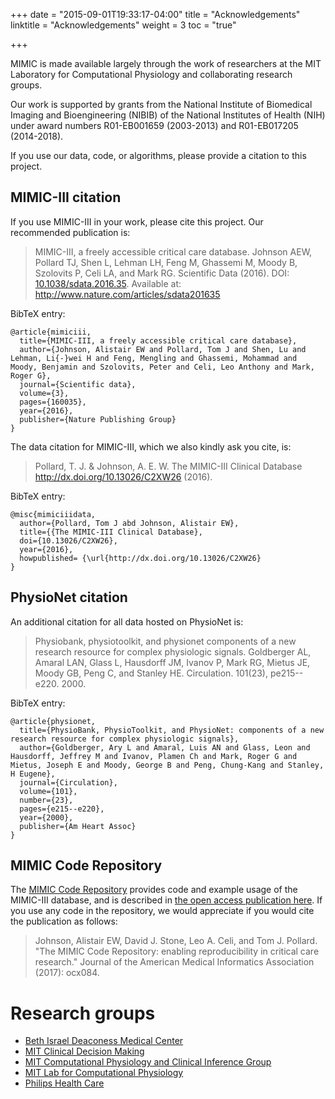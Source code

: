 +++
date = "2015-09-01T19:33:17-04:00"
title = "Acknowledgements"
linktitle = "Acknowledgements"
weight = 3
toc = "true"

+++

MIMIC is made available largely through the work of researchers at the MIT Laboratory for Computational Physiology and collaborating research groups.  

Our work is supported by grants from the National Institute of Biomedical Imaging and Bioengineering (NIBIB) of the National Institutes of Health (NIH) under award numbers R01-EB001659 (2003-2013) and R01-EB017205 (2014-2018).  

If you use our data, code, or algorithms, please provide a citation to this project.

## MIMIC-III citation

If you use MIMIC-III in your work, please cite this project. Our recommended publication is:

>  MIMIC-III, a freely accessible critical care database. Johnson AEW, Pollard TJ, Shen L, Lehman LH, Feng M, Ghassemi M, Moody B, Szolovits P, Celi LA, and Mark RG. Scientific Data (2016). DOI: <a href="http://dx.doi.org/10.1038/sdata.2016.35">10.1038/sdata.2016.35</a>. Available at: <a href="http://www.nature.com/articles/sdata201635">http://www.nature.com/articles/sdata201635</a>

BibTeX entry:

```
@article{mimiciii,
  title={MIMIC-III, a freely accessible critical care database},
  author={Johnson, Alistair EW and Pollard, Tom J and Shen, Lu and Lehman, Li{-}wei H and Feng, Mengling and Ghassemi, Mohammad and Moody, Benjamin and Szolovits, Peter and Celi, Leo Anthony and Mark, Roger G},
  journal={Scientific data},
  volume={3},
  pages={160035},
  year={2016},
  publisher={Nature Publishing Group}
}
```

The data citation for MIMIC-III, which we also kindly ask you cite, is:

> Pollard, T. J. & Johnson, A. E. W. The MIMIC-III Clinical Database http://dx.doi.org/10.13026/C2XW26 (2016).

BibTeX entry:

```
@misc{mimiciiidata,
  author={Pollard, Tom J abd Johnson, Alistair EW},
  title={{The MIMIC-III Clinical Database},
  doi={10.13026/C2XW26},
  year={2016},
  howpublished= {\url{http://dx.doi.org/10.13026/C2XW26}
}
```

<!-- ## Requirement for studies using MIMIC-III    

Researchers of studies using the MIMIC-III database are required to acknowledge our project funders by including the following statement in published articles:

> Research reported in this publication was supported by the National Institute of Biomedical Imaging and Bioengineering of the National Institutes of Health under Award Number R01EB017205. The content is solely the responsibility of the authors and does not necessarily represent the official views of the National Institutes of Health. -->

## PhysioNet citation

An additional citation for all data hosted on PhysioNet is:

>  Physiobank, physiotoolkit, and physionet components of a new research resource for complex physiologic signals. Goldberger AL, Amaral LAN, Glass L,  Hausdorff JM, Ivanov P, Mark RG, Mietus JE, Moody GB, Peng C, and Stanley HE. Circulation. 101(23), pe215--e220. 2000.


BibTeX entry:

```
@article{physionet,
  title={PhysioBank, PhysioToolkit, and PhysioNet: components of a new research resource for complex physiologic signals},
  author={Goldberger, Ary L and Amaral, Luis AN and Glass, Leon and Hausdorff, Jeffrey M and Ivanov, Plamen Ch and Mark, Roger G and Mietus, Joseph E and Moody, George B and Peng, Chung-Kang and Stanley, H Eugene},
  journal={Circulation},
  volume={101},
  number={23},
  pages={e215--e220},
  year={2000},
  publisher={Am Heart Assoc}
}
```


## MIMIC Code Repository

The [MIMIC Code Repository](https://github.com/MIT-LCP/mimic-code) provides code and example usage of the MIMIC-III database, and is described in [the open access publication here](https://doi.org/10.1093/jamia/ocx084). If you use any code in the repository, we would appreciate if you would cite the publication as follows:

> Johnson, Alistair EW, David J. Stone, Leo A. Celi, and Tom J. Pollard. "The MIMIC Code Repository: enabling reproducibility in critical care research." Journal of the American Medical Informatics Association (2017): ocx084.

# Research groups

- [Beth Israel Deaconess Medical Center](http://www.bidmc.org/)
- [MIT Clinical Decision Making](http://groups.csail.mit.edu/medg/)
- [MIT Computational Physiology and Clinical Inference Group](http://www.rle.mit.edu/cpci/)
- [MIT Lab for Computational Physiology](http://lcp.mit.edu/)
- [Philips Health Care](http://www.healthcare.philips.com/)

<!-- Add details of funders here -->
